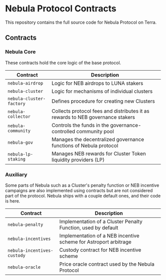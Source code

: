 # Nebula Protocol Contracts

This repository contains the full source code for Nebula Protocol on Terra.

## Contracts

### Nebula Core

These contracts hold the core logic of the base protocol.

| Contract                 | Description                                                                    |
| ------------------------ | ------------------------------------------------------------------------------ |
| `nebula-airdrop`         | Logic for NEB airdrops to LUNA stakers                                         |
| `nebula-cluster`         | Logic for mechanisms of individual clusters                                    |
| `nebula-cluster-factory` | Defines procedure for creating new Clusters                                    |
| `nebula-collector`       | Collects protocol fees and distributes it as rewards to NEB governance stakers |
| `nebula-community`       | Controls the funds in the governance-controlled community pool                 |
| `nebula-gov`             | Manages the decentralized governance functions of Nebula protocol              |
| `nebula-lp-staking`      | Manages NEB rewards for Cluster Token liquidity providers (LP)                 |

### Auxiliary

Some parts of Nebula such as a Cluster's penalty function or NEB incentive campaigns are also implemented using contracts but are not considered part of the protocol.
Nebula ships with a couple default ones, and their code is here.

| Contract                    | Description                                                      |
| --------------------------- |------------------------------------------------------------------|
| `nebula-penalty`            | Implementation of a Cluster Penalty Function, used by default    |
| `nebula-incentives`         | Implementation of a NEB incentive scheme for Astroport arbitrage |
| `nebula-incentives-custody` | Custody contract for NEB incentive scheme                        |
| `nebula-oracle`             | Price oracle contract used by the Nebula Protocol                |

[//]: # (### Testing)

[//]: # ()
[//]: # (These contracts are solely used for testing purposes.)


